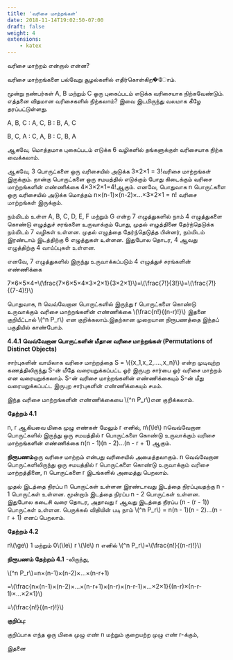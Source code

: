 ```yaml
---
title: 'வரிசை மாற்றங்கள்'
date: 2018-11-14T19:02:50-07:00
draft: false
weight: 4
extensions:
    - katex
---
```



வரிசை மாற்றம் என்றால் என்ன?  

வரிசை மாற்றங்களை பல்வேறு சூழல்களில் எதிர்கொள்கிற�ோம்.

மூன்று நண்பர்கள் A, B மற்றும் C ஒரு புகைப்படம் எடுக்க வரிசையாக
நிற்கவேண்டும். எத்தனை விதமான வரிசைகளில் நிற்கலாம்? இவை இடமிருந்து
வலமாக கீழே தரப்பட்டுள்ளது.

A, B, C : A, C, B : B, A, C

B, C, A : C, A, B : C, B, A

ஆகவே, மொத்தமாக புகைப்படம் எடுக்க 6 வழிகளில் தங்களுக்குள்
வரிசையாக நிற்க வைக்கலாம்.

ஆகவே, 3 பொருட்களை ஒரு வரிசையில் அடுக்க 3×2×1 = 3!வரிசை மாற்றங்கள் இருக்கும்.
நான்கு பொருட்களை ஒரு சமயத்தில் எடுக்கும் போது கிடைக்கும் வரிசை மாற்றங்களின் எண்ணிக்கை
4×3×2×1=4!ஆகும். எனவே, பொதுவாக n பொருட்களை ஒரு வரிசையில் அடுக்க மொத்தம்
n×(n-1)×(n-2)×...×3×2×1 = n! வரிசை மாற்றங்கள் இருக்கும்.

நம்மிடம் உள்ள A, B, C, D, E, F மற்றும் G என்ற 7 எழுத்துகளில் நாம் 4 எழுத்துகளை கொண்டு
எழுத்துச் சரங்களை உருவாக்கும் போது, முதல் எழுத்தினை தேர்ந்தெடுக்க நம்மிடம் 7 வழிகள்
உள்ளன. முதல் எழுத்தை தேர்ந்தெடுத்த பின்னர், நம்மிடம் இரண்டாம் இடத்திற்கு 6 எழுத்துகள்
உள்ளன. இதுபோல தொடர, 4 ஆவது எழுத்திற்கு 4 வாய்ப்புகள் உள்ளன.

எனவே, 7 எழுத்துகளில் இருந்து உருவாக்கப்படும் 4 எழுத்துச் சரங்களின் எண்ணிக்கை

7×6×5×4=\\(\frac{7×6×5×4×3×2×1}{3×2×1}\\)=\\(\frac{7!}{3!}\\)=\\(\frac{7!}{(7-4)!}\\)

பொதுவாக, n வெவ்வேறான பொருட்களில் இருந்து r பொருட்களை கொண்டு உருவாக்கும்
வரிசை மாற்றங்களின் எண்ணிக்கை \\(\frac{n!}{(n-r)!}\\) இதனை குறியீட்டால் \\(^n P_r\\) என குறிக்கலாம்.இதற்கான முறையான நிரூபணத்தை இந்தப் பகுதியில் காண்போம்.

**4.4.1 வெவ்வேறான பொருட்களின் மீதான வரிசை மாற்றங்கள் (Permutations of Distinct Objects)**

சார்புகளின் வாயிலாக வரிசை மாற்றத்தை S = \\({x_1,x_2,....,x_n}\\) என்ற முடிவுற்ற கணத்திலிருந்து
S-ன் மீதே வரையறுக்கப்பட்ட ஓர் இருபுற சார்பை ஓர் வரிசை மாற்றம் என வரையறுக்கலாம். S-ன்
வரிசை மாற்றங்களின் எண்ணிக்கையும் S-ன் மீது வரையறுக்கப்பட்ட இருபுற சார்புகளின்
எண்ணிக்கையும் சமம்.

இந்த வரிசை மாற்றங்களின் எண்ணிக்கையை \\(^n P_r\\)என குறிக்கலாம்.

**தேற்றம் 4.1**

n, r ஆகியவை மிகை முழு எண்கள் மேலும் r  எனில், n\\(\le\\) nவெவ்வேறான பொருட்களில்
இருந்து ஒரு சமயத்தில் r பொருட்களை கொண்டு உருவாக்கும் வரிசை மாற்றங்களின் எண்ணிக்கை
n(n - 1)(n - 2)...(n - r + 1) ஆகும்.

**நிரூபணம்**ஒரு வரிசை மாற்றம் என்பது வரிசையில் அமைத்தலாகும். n வெவ்வேறான
பொருட்களிலிருந்து ஒரு சமயத்தில் r பொருட்களை கொண்டு உருவாக்கும் வரிசை மாற்றத்தினை,
n பொருட்களை r இடங்களில் அமைத்து பெறலாம்.

முதல் இடத்தை நிரப்ப n பொருட்கள் உள்ளன இரண்டாவது இடத்தை நிரப்புவதற்கு n - 1
பொருட்கள் உள்ளன. மூன்றாம் இடத்தை நிரப்ப n - 2 பொருட்கள் உள்ளன. இதுபோல கடைசி வரை
தொடர, அதாவது r ஆவது இடத்தை நிரப்ப (n - (r - 1)) பொருட்கள் உள்ளன. பெருக்கல் விதியின்
படி நாம் \\(^n P_r\\) = n(n - 1)(n - 2)...(n - r + 1) எனப் பெறலாம்.


**தேற்றம் 4.2**

n\\(\ge\\) 1 மற்றும் 0\\(\le\\) r \\(\le\\) n எனில்  \\(^n P_r\\)=\\(\frac{n!}{(n-r)!}\\)

**நிரூபணம் தேற்றம் 4.1** -லிருந்து,

\\(^n P_r\\)=n×(n-1)×(n-2)×...×(n-r+1)

=\\(\frac{n×(n-1)×(n-2)×...×(n-r+1)×(n-r)×(n-r-1)×...×2×1}{(n-r)×(n-r-1)×...×2×1}\\)

=\\(\frac{n!}{(n-r)!}\\)

**குறிப்பு:** 

குறிப்பாக எந்த ஒரு மிகை முழு எண் n மற்றும் குறையற்ற முழு எண் r-க்கும்,

இதனை


